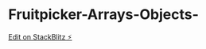 # Fruitpicker-Arrays-Objects-

[Edit on StackBlitz ⚡️](https://stackblitz.com/edit/web-platform-7wyu9b)